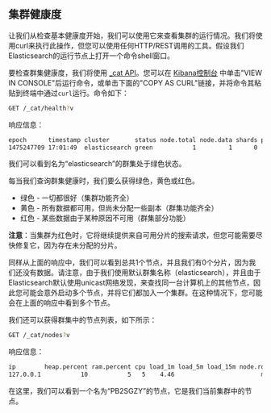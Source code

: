 ## 集群健康度

让我们从检查基本健康度开始，我们可以使用它来查看集群的运行情况。我们将使用curl来执行此操作，但您可以使用任何HTTP/REST调用的工具。假设我们Elasticsearch的运行节点上打开一个命令shell窗口。

要检查群集健康度，我们将使用 [_cat API](../../09-cat-APIs/README.md)。您可以在 [Kibana控制台](https://www.elastic.co/guide/en/kibana/6.7/console-kibana.html) 中单击"VIEW IN CONSOLE"后运行命令，或单击下面的"COPY AS CURL"链接，并将命令其粘贴到终端中通过`curl`运行。命令如下：

```sh
GET /_cat/health?v
```

响应信息：

```txt
epoch      timestamp cluster       status node.total node.data shards pri relo init unassign pending_tasks max_task_wait_time active_shards_percent
1475247709 17:01:49  elasticsearch green           1         1      0   0    0    0        0             0                  -                100.0%
```

我们可以看到名为“elasticsearch”的群集处于绿色状态。

每当我们查询群集健康时，我们要么获得绿色，黄色或红色。

- 绿色 - 一切都很好（集群功能齐全）
- 黄色 - 所有数据都可用，但尚未分配一些副本（群集功能齐全）
- 红色 - 某些数据由于某种原因不可用（群集部分功能）

**注意**：当集群为红色时，它将继续提供来自可用分片的搜索请求，但您可能需要尽快修复它，因为存在未分配的分片。

同样从上面的响应中，我们可以看到总共1个节点，并且我们有0个分片，因为我们还没有数据。请注意，由于我们使用默认群集名称（elasticsearch），并且由于Elasticsearch默认使用unicast网络发现，来查找同一台计算机上的其他节点，因此您可能会意外启动多个节点，并将它们都加入一个集群。在这种情况下，您可能会在上面的响应中看到多个节点。

我们还可以获得群集中的节点列表，如下所示：

```sh
GET /_cat/nodes?v
```

响应信息：

```txt
ip        heap.percent ram.percent cpu load_1m load_5m load_15m node.role master name
127.0.0.1           10           5   5    4.46                        mdi      *      PB2SGZY
```

在这里，我们可以看到一个名为“PB2SGZY”的节点，它是我们当前集群中的节点。
